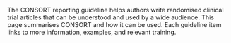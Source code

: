 The CONSORT reporting guideline helps authors write randomised clinical trial articles that can be understood and used by a wide audience. This page summarises CONSORT and how it can be used. Each guideline item links to more information, examples, and relevant training.
